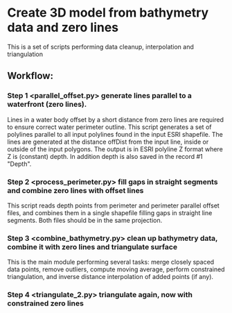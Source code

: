 # Create 3D model from bathymetry data and zero lines
This is a set of scripts performing data cleanup, interpolation and triangulation

## Workflow:

### Step 1 <parallel_offset.py>  generate lines parallel to a waterfront (zero lines).  
Lines in a water body offset by a short distance from zero lines are required to ensure correct water perimeter outline. This script generates a set of polylines  parallel to all input polylines found in the input ESRI shapefile. The lines are generated at the distance offDist from the input line, inside or outside of the input polygons. The output is in  ESRI polyline Z format where Z is (constant) depth. In addition depth is also saved in the record #1 "Depth".

### Step 2 <process_perimeter.py> fill gaps in straight segments and combine zero lines with offset lines 
This script reads depth points from perimeter and perimeter parallel offset files, and combines them in a single shapefile filling gaps in straight line segments. Both files should be in the same projection. 

### Step 3 <combine_bathymetry.py> clean up bathymetry data, combine it with zero lines and triangulate surface
This is the main module performing several tasks: merge closely spaced data points, remove outliers, compute moving average, perform constrained triangulation, and inverse distance interpolation of added points (if any).

### Step 4 <triangulate_2.py> triangulate again, now with constrained zero lines
